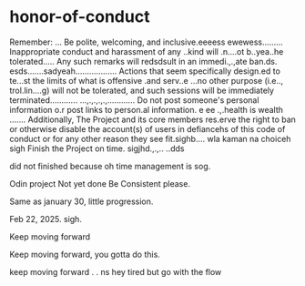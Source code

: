 # honor-of-conduct
Remember:
...
Be polite, welcoming, and inclusive.eeeess
ewewess.........
Inappropriate conduct and harassment of any ..kind will .n....ot b..yea..he tolerated..... Any such remarks will redsdsult in an immedi.,.,ate ban.ds.
esds.......sadyeah..................
Actions that seem specifically design.ed to te...st the limits of what is offensive .and serv..e ...no other purpose (i.e.., trol.lin....g) will not be tolerated, and such sessions will be immediately terminated............
...,.,.,.,.,............
Do not post someone's personal information o.r post links to person.al information. e ee .,.health is wealth
.......
Additionally, The Project and its core members res.erve the right to ban or otherwise disable the account(s) of users in defiancehs of this code of conduct or for any other reason they see fit.sighb....
 wla kaman na choiceh
sigh
Finish the Project on time.  sigjhd.,.,..
..dds

did not finished because oh time management is sog.



Odin project
Not yet done
Be Consistent please.

Same as january 30, little progression.

Feb 22, 2025. sigh.


Keep moving forward

Keep moving forward, you gotta do this.

keep moving forward . . ns
hey
tired but go with the flow 
